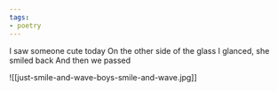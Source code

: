 ```yaml
---
tags:
- poetry
---
```


I saw someone cute today
On the other side of the glass
I glanced, she smiled back
And then we passed

![[just-smile-and-wave-boys-smile-and-wave.jpg]]